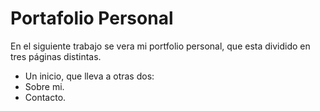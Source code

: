 # Portafolio Personal

En el siguiente trabajo se vera mi portfolio personal, que esta dividido en tres páginas distintas.
- Un inicio, que lleva a otras dos:
- Sobre mi.
- Contacto.

